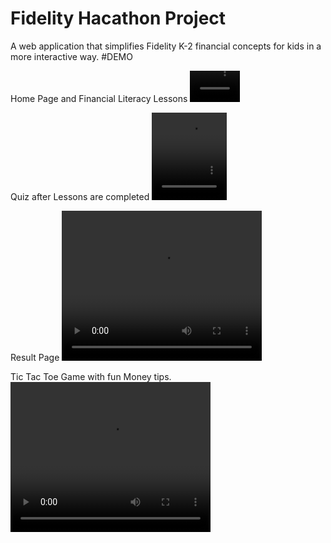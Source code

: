 # Fidelity Hacathon Project
A web application that simplifies Fidelity K-2 financial concepts for kids in a more interactive way.
#DEMO

Home Page and Financial Literacy Lessons
<video src="https://github.com/manogya1/FidielityHackaThon_FrontEnd2/assets/122557631/177363f2-610e-446f-b3e3-8ded059f1006" controls width="80" height="50"></video>

Quiz after Lessons are completed
<video src="https://github.com/manogya1/FidielityHackaThon_FrontEnd2/assets/122557631/0db13067-210e-4464-a64b-d2c7dc4a61ed" controls width="120" height="140"></video>

Result Page
<video src="https://github.com/manogya1/FidielityHackaThon_FrontEnd2/assets/122557631/2e453a98-4860-4098-ba22-ca5f17af7638" controls width="320" height="240"></video>

Tic Tac Toe Game with fun Money tips.
<video src="https://github.com/manogya1/FidielityHackaThon_FrontEnd2/assets/122557631/94804abb-5482-4364-a890-f53dc9373e67" controls width="320" height="240"></video>



